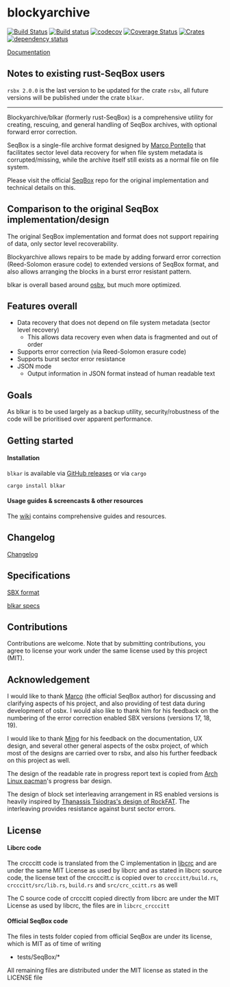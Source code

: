 # blockyarchive

[![Build Status](https://travis-ci.org/darrenldl/rust-SeqBox.svg?branch=master)](https://travis-ci.org/darrenldl/rust-SeqBox)
[![Build status](https://ci.appveyor.com/api/projects/status/ho6v99qysi9l8p6d?svg=true)](https://ci.appveyor.com/project/darrenldl/rust-seqbox)
[![codecov](https://codecov.io/gh/darrenldl/rust-SeqBox/branch/master/graph/badge.svg)](https://codecov.io/gh/darrenldl/rust-SeqBox)
[![Coverage Status](https://coveralls.io/repos/github/darrenldl/rust-SeqBox/badge.svg?branch=master)](https://coveralls.io/github/darrenldl/rust-SeqBox?branch=master)
[![Crates](https://img.shields.io/crates/v/rsbx.svg)](https://crates.io/crates/rsbx)
[![dependency status](https://deps.rs/repo/github/darrenldl/rsbx/status.svg)](https://deps.rs/repo/github/darrenldl/rsbx)

[Documentation](https://github.com/darrenldl/rust-SeqBox/wiki)

## Notes to existing rust-SeqBox users

`rsbx 2.0.0` is the last version to be updated for the crate `rsbx`, all future versions will be published under the crate `blkar`.

---

Blockyarchive/blkar (formerly rust-SeqBox) is a comprehensive utility for creating, rescuing, and general handling of SeqBox archives, with optional forward error correction.

SeqBox is a single-file archive format designed by [Marco Pontello](https://github.com/MarcoPon) that facilitates sector level data recovery for when file system metadata is corrupted/missing, while the archive itself still exists as a normal file on file system.

Please visit the official [SeqBox](https://github.com/MarcoPon/SeqBox) repo for the original implementation and technical details on this.

## Comparison to the original SeqBox implementation/design

The original SeqBox implementation and format does not support repairing of data, only sector level recoverability.

Blockyarchive allows repairs to be made by adding forward error correction (Reed-Solomon erasure code) to extended versions of SeqBox format, and also allows arranging the blocks in a burst error resistant pattern.

blkar is overall based around [osbx](https://github.com/darrenldl/ocaml-SeqBox), but much more optimized.

## Features overall

- Data recovery that does not depend on file system metadata (sector level recovery)
  - This allows data recovery even when data is fragmented and out of order
- Supports error correction (via Reed-Solomon erasure code)
- Supports burst sector error resistance
- JSON mode
  - Output information in JSON format instead of human readable text

## Goals

As blkar is to be used largely as a backup utility, security/robustness of the code will be prioritised over apparent performance.

## Getting started

#### Installation

`blkar` is available via [GitHub releases](https://github.com/darrenldl/rust-SeqBox/releases) or via `cargo`

```
cargo install blkar
```

#### Usage guides & screencasts & other resources

The [wiki](https://github.com/darrenldl/rust-SeqBox/wiki) contains comprehensive guides and resources.

## Changelog

[Changelog](CHANGELOG.md)

## Specifications

[SBX format](SBX_FORMAT.md)

[blkar specs](BLKAR_SPECS.md)

## Contributions

Contributions are welcome. Note that by submitting contributions, you agree to license your work under the same license used by this project (MIT).

## Acknowledgement

I would like to thank [Marco](https://github.com/MarcoPon) (the official SeqBox author) for discussing and clarifying aspects of his project, and also providing of test data during development of osbx. I would also like to thank him for his feedback on the numbering of the error correction enabled SBX versions (versions 17, 18, 19).

I would like to thank [Ming](https://github.com/mdchia/) for his feedback on the documentation, UX design, and several other general aspects of the osbx project, of which most of the designs are carried over to rsbx, and also his further feedback on this project as well.

The design of the readable rate in progress report text is copied from [Arch Linux pacman](https://wiki.archlinux.org/index.php/Pacman)'s progress bar design.

The design of block set interleaving arrangement in RS enabled versions is heavily inspired by [Thanassis Tsiodras's design of RockFAT](https://www.thanassis.space/RockFAT.html). The interleaving provides resistance against burst sector errors.

## License

#### Libcrc code

The crcccitt code is translated from the C implementation in [libcrc](https://github.com/lammertb/libcrc) and are under the same MIT License as used by libcrc and as stated in libcrc source code, the license text of the crcccitt.c is copied over to `crcccitt/build.rs`, `crcccitt/src/lib.rs`, `build.rs` and `src/crc_ccitt.rs` as well

The C source code of crcccitt copied directly from libcrc are under the MIT License as used by libcrc, the files are in ```libcrc_crcccitt```

#### Official SeqBox code

The files in tests folder copied from official SeqBox are under its license, which is MIT as of time of writing

- tests/SeqBox/*

All remaining files are distributed under the MIT license as stated in the LICENSE file
